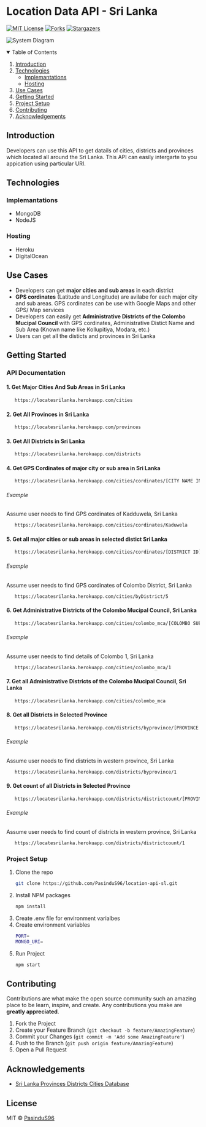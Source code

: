 # Location Data API - Sri Lanka


[![MIT License][license-shield]][license-url]
[![Forks][forks-shield]][forks-url]
[![Stargazers][stars-shield]][stars-url]

![System Diagram](https://i.imgur.com/kdCzEBw.png)


<details open="open">
  <summary>Table of Contents</summary>
  <ol>
    <li>
      <a href="#introduction">Introduction</a>
    </li>
    <li>
      <a href="#Technologies">Technologies</a>
      <ul>
        <li><a href="#implemantations">Implemantations</a></li>
        <li><a href="#hosting">Hosting</a></li>
      </ul>
    </li>
    <li>
      <a href="#use-cases">Use Cases</a>
    </li>
    <li><a href="#getting-started">Getting Started</a></li>
    <li><a href="#project-setup">Project Setup</a></li>
    <li><a href="#contributing">Contributing</a></li>
    <li><a href="#acknowledgements">Acknowledgements</a></li>
  </ol>
</details>


## Introduction

Developers can use this API to get datails of cities, districts and provinces which located all around the Sri Lanka. This API can easily intergarte to you appication using particular URI. 


## Technologies

### Implemantations 

- MongoDB
- NodeJS

### Hosting

- Heroku
- DigitalOcean


## Use Cases

- Developers can get **major cities and sub areas** in each district
- **GPS cordinates** (Latitude and Longitude) are avilabe for each major city and sub areas. GPS cordinates can be use with Google Maps and other GPS/ Map services
- Developers can easily get **Administrative Districts of the Colombo Mucipal Council** with GPS cordinates, Administrative Distict Name and Sub Area (Known name like Kollupitiya, Modara, etc.)
- Users can get all the disticts and provinces in Sri Lanka


## Getting Started

### API Documentation

#### 1. Get Major Cities And Sub Areas in Sri Lanka

```sh
   https://locatesrilanka.herokuapp.com/cities 
```

#### 2. Get All Provinces in Sri Lanka

```sh
   https://locatesrilanka.herokuapp.com/provinces
```

#### 3. Get All Districts in Sri Lanka

```sh
   https://locatesrilanka.herokuapp.com/districts
```

#### 4. Get GPS Cordinates of major city or sub area in Sri Lanka

```sh
   https://locatesrilanka.herokuapp.com/cities/cordinates/[CITY NAME IN ENGLISH]
```
###### Example

Assume user needs to find GPS cordinates of Kadduwela, Sri Lanka


```sh
   https://locatesrilanka.herokuapp.com/cities/cordinates/Kaduwela
```

#### 5. Get all major cities or sub areas in selected distict Sri Lanka

```sh
   https://locatesrilanka.herokuapp.com/cities/cordinates/[DISTRICT ID]
```
###### Example

Assume user needs to find GPS cordinates of Colombo District, Sri Lanka


```sh
   https://locatesrilanka.herokuapp.com/cities/byDistrict/5
```

#### 6. Get Administrative Districts of the Colombo Mucipal Council, Sri Lanka

```sh
   https://locatesrilanka.herokuapp.com/cities/colombo_mca/[COLOMBO SUB AREA]
```
###### Example

Assume user needs to find details of Colombo 1, Sri Lanka


```sh
   https://locatesrilanka.herokuapp.com/cities/colombo_mca/1
```


#### 7. Get all Administrative Districts of the Colombo Mucipal Council, Sri Lanka

```sh
   https://locatesrilanka.herokuapp.com/cities/colombo_mca
```


#### 8. Get all Districts in Selected Province

```sh
   https://locatesrilanka.herokuapp.com/districts/byprovince/[PROVINCE ID]
```
###### Example

Assume user needs to find districts in western province, Sri Lanka


```sh
   https://locatesrilanka.herokuapp.com/districts/byprovince/1
```

#### 9. Get count of all Districts in Selected Province

```sh
   https://locatesrilanka.herokuapp.com/districts/districtcount/[PROVINCE ID]
```
###### Example

Assume user needs to find count of districts in western province, Sri Lanka


```sh
   https://locatesrilanka.herokuapp.com/districts/districtcount/1
```


### Project Setup

1. Clone the repo
   ```sh
   git clone https://github.com/PasinduS96/location-api-sl.git
   ```
2. Install NPM packages
   ```sh
   npm install
   ```
3. Create .env file for environment varialbes
4. Create environment variables
   ```sh
   PORT=
   MONGO_URI=
   ```
5. Run Project
   ```sh
   npm start
   ```

## Contributing

Contributions are what make the open source community such an amazing place to be learn, inspire, and create. Any contributions you make are **greatly appreciated**.

1. Fork the Project
2. Create your Feature Branch (`git checkout -b feature/AmazingFeature`)
3. Commit your Changes (`git commit -m 'Add some AmazingFeature'`)
4. Push to the Branch (`git push origin feature/AmazingFeature`)
5. Open a Pull Request


## Acknowledgements
* [Sri Lanka Provinces Districts Cities Database](https://github.com/madurapa/sri-lanka-provinces-districts-cities)

[license-shield]: https://img.shields.io/github/license/PasinduS96/location-api-sl?style=for-the-badge
[license-url]: https://github.com/PasinduS96/location-api-sl/blob/master/LICENSE
[forks-shield]: https://img.shields.io/github/forks/PasinduS96/location-api-sl?style=for-the-badge
[forks-url]: https://github.com/PasinduS96/location-api-sl/network/members
[stars-shield]: https://img.shields.io/github/stars/PasinduS96/location-api-sl?style=for-the-badge
[stars-url]: https://github.com/PasinduS96/location-api-sl/stargaze

## License

MIT © [PasinduS96](https://github.com/PasinduS96/location-api-sl/blob/master/LICENSE)
